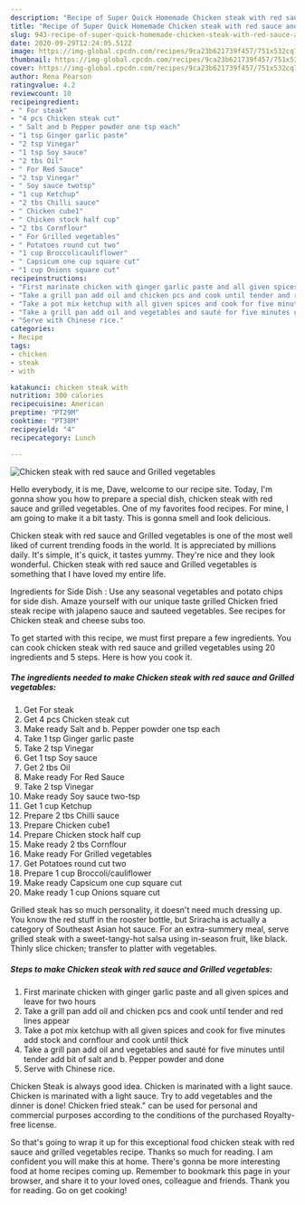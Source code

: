 ```yaml
---
description: "Recipe of Super Quick Homemade Chicken steak with red sauce and Grilled vegetables"
title: "Recipe of Super Quick Homemade Chicken steak with red sauce and Grilled vegetables"
slug: 943-recipe-of-super-quick-homemade-chicken-steak-with-red-sauce-and-grilled-vegetables
date: 2020-09-29T12:24:05.512Z
image: https://img-global.cpcdn.com/recipes/9ca23b621739f457/751x532cq70/chicken-steak-with-red-sauce-and-grilled-vegetables-recipe-main-photo.jpg
thumbnail: https://img-global.cpcdn.com/recipes/9ca23b621739f457/751x532cq70/chicken-steak-with-red-sauce-and-grilled-vegetables-recipe-main-photo.jpg
cover: https://img-global.cpcdn.com/recipes/9ca23b621739f457/751x532cq70/chicken-steak-with-red-sauce-and-grilled-vegetables-recipe-main-photo.jpg
author: Rena Pearson
ratingvalue: 4.2
reviewcount: 10
recipeingredient:
- " For steak"
- "4 pcs Chicken steak cut"
- " Salt and b Pepper powder one tsp each"
- "1 tsp Ginger garlic paste"
- "2 tsp Vinegar"
- "1 tsp Soy sauce"
- "2 tbs Oil"
- " For Red Sauce"
- "2 tsp Vinegar"
- " Soy sauce twotsp"
- "1 cup Ketchup"
- "2 tbs Chilli sauce"
- " Chicken cube1"
- " Chicken stock half cup"
- "2 tbs Cornflour"
- " For Grilled vegetables"
- " Potatoes round cut two"
- "1 cup Broccolicauliflower"
- " Capsicum one cup square cut"
- "1 cup Onions square cut"
recipeinstructions:
- "First marinate chicken with ginger garlic paste and all given spices and leave for two hours"
- "Take a grill pan add oil and chicken pcs and cook until tender and red lines appear"
- "Take a pot mix ketchup with all given spices and cook for five minutes add stock and cornflour and cook until thick"
- "Take a grill pan add oil and vegetables and sauté for five minutes until tender add bit of salt and b. Pepper powder and done"
- "Serve with Chinese rice."
categories:
- Recipe
tags:
- chicken
- steak
- with

katakunci: chicken steak with 
nutrition: 300 calories
recipecuisine: American
preptime: "PT29M"
cooktime: "PT38M"
recipeyield: "4"
recipecategory: Lunch

---
```



![Chicken steak with red sauce and Grilled vegetables](https://img-global.cpcdn.com/recipes/9ca23b621739f457/751x532cq70/chicken-steak-with-red-sauce-and-grilled-vegetables-recipe-main-photo.jpg)

Hello everybody, it is me, Dave, welcome to our recipe site. Today, I'm gonna show you how to prepare a special dish, chicken steak with red sauce and grilled vegetables. One of my favorites food recipes. For mine, I am going to make it a bit tasty. This is gonna smell and look delicious.

Chicken steak with red sauce and Grilled vegetables is one of the most well liked of current trending foods in the world. It is appreciated by millions daily. It's simple, it's quick, it tastes yummy. They're nice and they look wonderful. Chicken steak with red sauce and Grilled vegetables is something that I have loved my entire life.

Ingredients for Side Dish : Use any seasonal vegetables and potato chips for side dish. Amaze yourself with our unique taste grilled Chicken fried steak recipe with jalapeno sauce and sauteed vegetables. See recipes for Chicken steak and cheese subs too.


To get started with this recipe, we must first prepare a few ingredients. You can cook chicken steak with red sauce and grilled vegetables using 20 ingredients and 5 steps. Here is how you cook it.

<!--inarticleads1-->

##### The ingredients needed to make Chicken steak with red sauce and Grilled vegetables:

1. Get  For steak
1. Get 4 pcs Chicken steak cut
1. Make ready  Salt and b. Pepper powder one tsp each
1. Take 1 tsp Ginger garlic paste
1. Take 2 tsp Vinegar
1. Get 1 tsp Soy sauce
1. Get 2 tbs Oil
1. Make ready  For Red Sauce
1. Take 2 tsp Vinegar
1. Make ready  Soy sauce two-tsp
1. Get 1 cup Ketchup
1. Prepare 2 tbs Chilli sauce
1. Prepare  Chicken cube1
1. Prepare  Chicken stock half cup
1. Make ready 2 tbs Cornflour
1. Make ready  For Grilled vegetables
1. Get  Potatoes round cut two
1. Prepare 1 cup Broccoli/cauliflower
1. Make ready  Capsicum one cup square cut
1. Make ready 1 cup Onions square cut


Grilled steak has so much personality, it doesn&#39;t need much dressing up. You know the red stuff in the rooster bottle, but Sriracha is actually a category of Southeast Asian hot sauce. For an extra-summery meal, serve grilled steak with a sweet-tangy-hot salsa using in-season fruit, like black. Thinly slice chicken; transfer to platter with vegetables. 

<!--inarticleads2-->

##### Steps to make Chicken steak with red sauce and Grilled vegetables:

1. First marinate chicken with ginger garlic paste and all given spices and leave for two hours
1. Take a grill pan add oil and chicken pcs and cook until tender and red lines appear
1. Take a pot mix ketchup with all given spices and cook for five minutes add stock and cornflour and cook until thick
1. Take a grill pan add oil and vegetables and sauté for five minutes until tender add bit of salt and b. Pepper powder and done
1. Serve with Chinese rice.


Chicken Steak is always good idea. Chicken is marinated with a light sauce. Chicken is marinated with a light sauce. Try to add vegetables and the dinner is done! Chicken fried steak.&#34; can be used for personal and commercial purposes according to the conditions of the purchased Royalty-free license. 

So that's going to wrap it up for this exceptional food chicken steak with red sauce and grilled vegetables recipe. Thanks so much for reading. I am confident you will make this at home. There's gonna be more interesting food at home recipes coming up. Remember to bookmark this page in your browser, and share it to your loved ones, colleague and friends. Thank you for reading. Go on get cooking!
